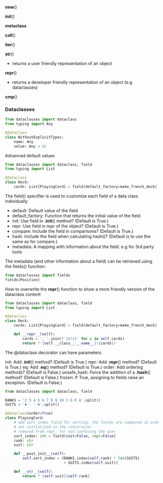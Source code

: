 
__new__()

__init__()

__metaclass__

__call__()


__iter__()

__str__()  
 - returns a user friendly representation of an object

__repr__()  
- returns a developer friendly representation of an object (e.g dataclasses)

__cmp__()


### Dataclasses
````python
from dataclasses import dataclass
from typing import Any

@dataclass
class WithoutExplicitTypes:
    name: Any
    value: Any = 42
````
Advanced default values
````python
from dataclasses import dataclass, field
from typing import List

@dataclass
class Deck:
    cards: List[PlayingCard] = field(default_factory=make_french_deck)
````
The field() specifier is used to customize each field of a data class individually
- default: Default value of the field
- default_factory: Function that returns the initial value of the field
- init: Use field in .__init__() method? (Default is True.)
- repr: Use field in repr of the object? (Default is True.)
- compare: Include the field in comparisons? (Default is True.)
- hash: Include the field when calculating hash()? (Default is to use the same as for compare.)
- metadata: A mapping with information about the field. e.g for 3rd party tools

The metadata (and other information about a field) can be retrieved using the fields() function:
````python
from dataclasses import fields
fields(Position)
````

How to overwrite the __repr__() function to show a more friendly version of the dataclass content
````python
from dataclasses import dataclass, field
from typing import List

@dataclass
class Deck:
    cards: List[PlayingCard] = field(default_factory=make_french_deck)

    def __repr__(self):
        cards = ', '.join(f'{c!s}' for c in self.cards)
        return f'{self.__class__.__name__}({cards})'
````

The @dataclass decorator can have parameters
 
init: Add .__init__() method? (Default is True.)
repr: Add .__repr__() method? (Default is True.)
eq: Add .__eq__() method? (Default is True.)
order: Add ordering methods? (Default is False.)
unsafe_hash: Force the addition of a .__hash__() method? (Default is False.)
frozen: If True, assigning to fields raise an exception. (Default is False.)

````python
from dataclasses import dataclass, field

RANKS = '2 3 4 5 6 7 8 9 10 J Q K A'.split()
SUITS = '♣ ♢ ♡ ♠'.split()

@dataclass(order=True)
class PlayingCard:
    # add sort_index field for sorting. the fields are compared in order
    # not initialized in the constructor
    # removed from repr, for not confusing the user
    sort_index: int = field(init=False, repr=False)
    rank: str
    suit: str

    def __post_init__(self):
        self.sort_index = (RANKS.index(self.rank) * len(SUITS)
                           + SUITS.index(self.suit))

    def __str__(self):
        return f'{self.suit}{self.rank}'
````

